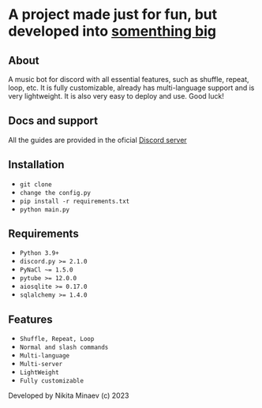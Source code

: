 # A project made just for fun, but developed into [somenthing big](https://discord.gg/jM8m2hJhX9)


## About

A music bot for discord with all essential features, such as shuffle, repeat, loop, etc. 
It is fully customizable, already has multi-language support and is very lightweight. 
It is also very easy to deploy and use. Good luck!


## Docs and support

All the guides are provided in the oficial [Discord server](https://discord.gg/jM8m2hJhX9)

## Installation

 - ``git clone``
 - ``change the config.py``
 - ``pip install -r requirements.txt``
 - ``python main.py``


## Requirements

 - ``Python 3.9+``
 - ``discord.py >= 2.1.0``
 - ``PyNaCl ~= 1.5.0``
 - ``pytube >= 12.0.0``
 - ``aiosqlite >= 0.17.0``
 - ``sqlalchemy >= 1.4.0``

## Features

 - ``Shuffle, Repeat, Loop``
 - ``Normal and slash commands``
 - ``Multi-language``
 - ``Multi-server``
 - ``LightWeight``
 - ``Fully customizable``

Developed by Nikita Minaev (c) 2023